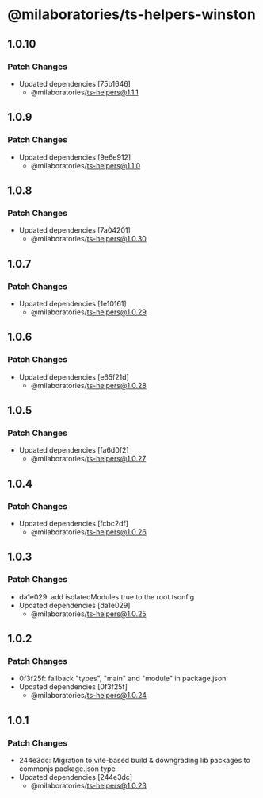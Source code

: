 # @milaboratories/ts-helpers-winston

## 1.0.10

### Patch Changes

- Updated dependencies [75b1646]
  - @milaboratories/ts-helpers@1.1.1

## 1.0.9

### Patch Changes

- Updated dependencies [9e6e912]
  - @milaboratories/ts-helpers@1.1.0

## 1.0.8

### Patch Changes

- Updated dependencies [7a04201]
  - @milaboratories/ts-helpers@1.0.30

## 1.0.7

### Patch Changes

- Updated dependencies [1e10161]
  - @milaboratories/ts-helpers@1.0.29

## 1.0.6

### Patch Changes

- Updated dependencies [e65f21d]
  - @milaboratories/ts-helpers@1.0.28

## 1.0.5

### Patch Changes

- Updated dependencies [fa6d0f2]
  - @milaboratories/ts-helpers@1.0.27

## 1.0.4

### Patch Changes

- Updated dependencies [fcbc2df]
  - @milaboratories/ts-helpers@1.0.26

## 1.0.3

### Patch Changes

- da1e029: add isolatedModules true to the root tsonfig
- Updated dependencies [da1e029]
  - @milaboratories/ts-helpers@1.0.25

## 1.0.2

### Patch Changes

- 0f3f25f: fallback "types", "main" and "module" in package.json
- Updated dependencies [0f3f25f]
  - @milaboratories/ts-helpers@1.0.24

## 1.0.1

### Patch Changes

- 244e3dc: Migration to vite-based build & downgrading lib packages to commonjs package.json type
- Updated dependencies [244e3dc]
  - @milaboratories/ts-helpers@1.0.23
